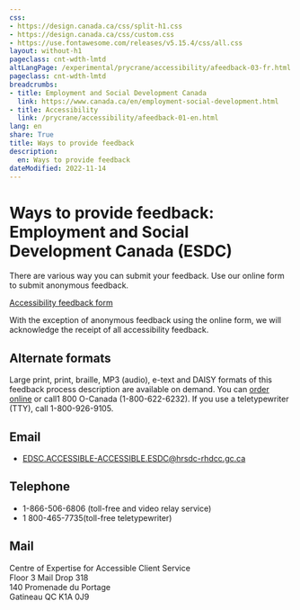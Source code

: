 ```yaml
---
css:
- https://design.canada.ca/css/split-h1.css
- https://design.canada.ca/css/custom.css
- https://use.fontawesome.com/releases/v5.15.4/css/all.css
layout: without-h1
pageclass: cnt-wdth-lmtd
altLangPage: /experimental/prycrane/accessibility/afeedback-03-fr.html
pageclass: cnt-wdth-lmtd
breadcrumbs:
- title: Employment and Social Development Canada
  link: https://www.canada.ca/en/employment-social-development.html
- title: Accessibility
  link: /prycrane/accessibility/afeedback-01-en.html  
lang: en
share: True
title: Ways to provide feedback
description: 
  en: Ways to provide feedback 
dateModified: 2022-11-14
---
```

<h1 property="name" id="wb-cont" dir="ltr"><span class="stacked"><span>Ways to provide feedback</span>: <span>Employment and Social Development Canada (ESDC)</span></span></h1>

<p>There are various way you can submit your feedback. Use our online form to submit anonymous feedback.</p>

<div><a class="provisional btn btn-call-to-action" href="afeedback-02-02-en.html">Accessibility feedback form</a></div>	
<p>With the exception of anonymous feedback using the online form, we will acknowledge the receipt of all accessibility feedback.</p>
<h2>Alternate formats</h2>

<p>Large print, print, braille, MP3 (audio), e-text and DAISY formats of this feedback process description are available on demand. You can <a href="https://www.canada.ca/en/employment-social-development/corporate/reports/order-publication.html">order online</a> or call1 800 O-Canada (1-800-622-6232). If you use a teletypewriter (TTY), call 1-800-926-9105.</p>



<h2>Email</h2>
<ul>
	<li><a href="mailto:EDSC.ACCESSIBLE-ACCESSIBLE.ESDC@hrsdc-rhdcc.gc.ca">EDSC.ACCESSIBLE-ACCESSIBLE.ESDC@hrsdc-rhdcc.gc.ca</a></li>
</ul>

<h2>Telephone</h2>
<ul>
	<li>1-866-506-6806 (toll-free and video relay service)</li>
	<li>1 800-465-7735(toll-free teletypewriter)</li>
</ul>
<h2>Mail</h2>
<p>Centre of Expertise for Accessible Client Service<br />
   Floor 3 Mail Drop 318<br />
   140 Promenade du Portage<br />
   Gatineau QC K1A 0J9</p>
  
 

